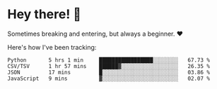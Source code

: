 # Hey there! 👋
Sometimes breaking and entering, but always a beginner. ❤️

Here's how I've been tracking:
<!--START_SECTION:waka-->

```text
Python       5 hrs 1 min     █████████████████░░░░░░░░   67.73 %
CSV/TSV      1 hr 57 mins    ██████▓░░░░░░░░░░░░░░░░░░   26.35 %
JSON         17 mins         █░░░░░░░░░░░░░░░░░░░░░░░░   03.86 %
JavaScript   9 mins          ▓░░░░░░░░░░░░░░░░░░░░░░░░   02.07 %
```

<!--END_SECTION:waka-->
